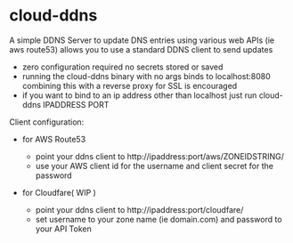 # cloud-ddns
A simple DDNS Server to update DNS entries using various web APIs (ie aws route53) 
allows you to use a standard DDNS client to send updates 

 - zero configuration required no secrets stored or saved
 - running the cloud-ddns binary with no args binds to localhost:8080 combining this with a reverse proxy for SSL is encouraged
 - if you want to bind to an ip address other than localhost just run cloud-ddns IPADDRESS PORT 

Client configuration: 
 - for AWS Route53
   - point your ddns client to http://ipaddress:port/aws/ZONEIDSTRING/
   - use your AWS client id for the username and client secret for the password
  
 - for Cloudfare( WIP )
   - point your ddns client to http://ipaddress:port/cloudfare/
   - set username to your zone name (ie domain.com) and password to your API Token 
